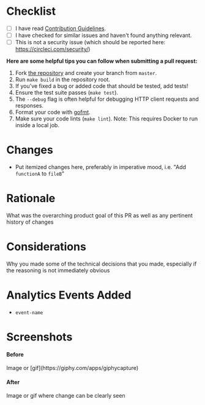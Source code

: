 Checklist
=========

- [ ] I have read [Contribution Guidelines](https://github.com/CircleCI-Public/circleci-cli/blob/master/CONTRIBUTING.md).
- [ ] I have checked for similar issues and haven't found anything relevant.
- [ ] This is not a security issue (which should be reported here: https://circleci.com/security/)

**Here are some helpful tips you can follow when submitting a pull request:**

1. Fork [the repository](https://github.com/CircleCI-Public/circleci-cli) and create your branch from `master`.
2. Run `make build` in the repository root.
3. If you've fixed a bug or added code that should be tested, add tests!
4. Ensure the test suite passes (`make test`).
5. The `--debug` flag is often helpful for debugging HTTP client requests and responses.
6. Format your code with [gofmt](https://golang.org/cmd/gofmt/).
7. Make sure your code lints (`make lint`). Note: This requires Docker to run inside a local job.


Changes
=======

- Put itemized changes here, preferably in imperative mood, i.e. "Add
  `functionA` to `fileB`"

Rationale
=========

What was the overarching product goal of this PR as well as any pertinent
history of changes

Considerations
==============

Why you made some of the technical decisions that you made, especially if the
reasoning is not immediately obvious

Analytics Events Added
======================

- `event-name`

Screenshots
============
<h4>Before</h4>
Image or [gif](https://giphy.com/apps/giphycapture)

<h4>After</h4>
Image or gif where change can be clearly seen
